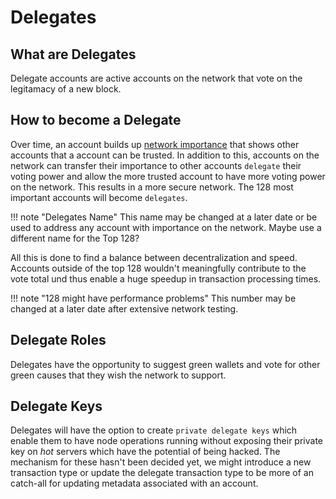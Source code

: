 # Delegates

## What are Delegates

Delegate accounts are active accounts on the network that vote on the legitamacy of a new block.

## How to become a Delegate

Over time, an account builds up [network importance](dpoi.md) that shows other accounts that a account can be trusted.
In addition to this, accounts on the network can transfer their importance to other accounts `delegate` their voting power and allow the more trusted account to have more voting power on the network. This results in a more secure network.
The 128 most important accounts will become `delegates`.

!!! note "Delegates Name"
This name may be changed at a later date or be used to address any account with importance on the network. Maybe use a different name for the Top 128?

All this is done to find a balance between decentralization and speed. Accounts outside of the top 128 wouldn't meaningfully contribute to the vote total und thus enable a huge speedup in transaction processing times.

!!! note "128 might have performance problems"
This number may be changed at a later date after extensive network testing.

## Delegate Roles

Delegates have the opportunity to suggest green wallets and vote for other green causes that they wish the network to support.

## Delegate Keys

Delegates will have the option to create `private delegate keys` which enable them to have node operations running without exposing their private key on _hot_ servers which have the potential of being hacked. The mechanism for these hasn't been decided yet, we might introduce a new transaction type or update the delegate transaction type to be more of an catch-all for updating metadata associated with an account.
